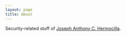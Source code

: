 ```yaml
---
layout: page
title: About
---
```


Security-related stuff of [Joseph Anthony C. Hermocilla](https://jachermocilla.org). 

